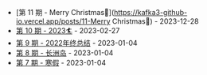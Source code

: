 * [第 11 期 - Merry Christmas🎄](https://kafka3-github-io.vercel.app/posts/11-Merry Christmas🎄) - 2023-12-28
* [第 10 期 - 2023🏄](https://kafka3-github-io.vercel.app/posts/10-2023🏄) - 2023-02-27
* [第 9 期 - 2022年终总结](https://kafka3-github-io.vercel.app/posts/9-2022年终总结) - 2023-01-04
* [第 8 期 - 长洲岛](https://kafka3-github-io.vercel.app/posts/8-长洲岛) - 2023-01-04
* [第 7 期 - 寒假](https://kafka3-github-io.vercel.app/posts/7-寒假) - 2023-01-04
